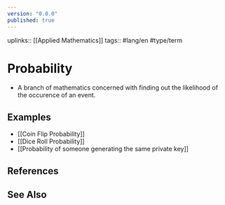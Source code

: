 ```yaml
---
version: "0.0.0"
published: true
---
```

uplinks:: [[Applied Mathematics]]
tags:: #lang/en #type/term 
# Probability
- A branch of mathematics concerned with finding out the likelihood of the occurence of an event.

## Examples
- [[Coin Flip Probability]]
- [[Dice Roll Probability]]
- [[Probability of someone generating the same private key]]

## References
## See Also
